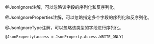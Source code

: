 

@JsonIgnore注解，可以忽略该字段的序列化和反序列化。

@JsonIgnoreProperties注解，可以忽略指定多个字段的序列化和反序列化。

@JsonIgnoreType注解，可以忽略该类型的字段进行序列化。



```
@JsonProperty(access = JsonProperty.Access.WRITE_ONLY)
```